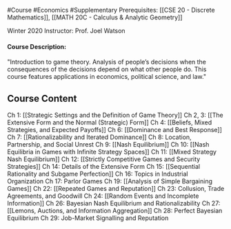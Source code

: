 #Course #Economics #Supplementary
Prerequisites: [[CSE 20 - Discrete Mathematics]], [[MATH 20C - Calculus & Analytic Geometry]]

Winter 2020
Instructor: Prof. Joel Watson

#### Course Description: 
"Introduction to game theory. Analysis of people’s decisions when the consequences of the decisions depend on what other people do. This course features applications in economics, political science, and law."

## Course Content
Ch 1: [[Strategic Settings and the Definition of Game Theory]]
Ch 2, 3: [[The Extensive Form and the Normal (Strategic) Form]]
Ch 4: [[Beliefs, Mixed Strategies, and Expected Payoffs]]
Ch 6: [[Dominance and Best Response]]
Ch 7: [[Rationalizability and Iterated Dominance]]
Ch 8: Location, Partnership, and Social Unrest
Ch 9: [[Nash Equilibrium]]
Ch 10: [[Nash Equilibria in Games with Infinite Strategy Spaces]]
Ch 11: [[Mixed Strategy Nash Equilibrium]]
Ch 12: [[Strictly Competitive Games and Security Strategies]]
Ch 14: Details of the Extensive Form
Ch 15: [[Sequential Rationality and Subgame Perfection]]
Ch 16: Topics in Industrial Organization
Ch 17: Parlor Games
Ch 19: [[Analysis of Simple Bargaining Games]]
Ch 22: [[Repeated Games and Reputation]]
Ch 23: Collusion, Trade Agreements, and Goodwill
Ch 24: [[Random Events and Incomplete Information]]
Ch 26: Bayesian Nash Equilibrium and Rationalizability
Ch 27: [[Lemons, Auctions, and Information Aggregation]]
Ch 28: Perfect Bayesian Equilibrium
Ch 29: Job-Market Signalling and Reputation